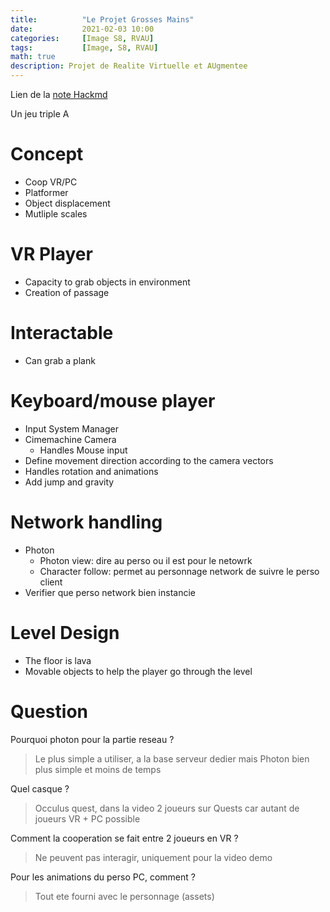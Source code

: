 ```yaml
---
title:          "Le Projet Grosses Mains"
date:           2021-02-03 10:00
categories:     [Image S8, RVAU]
tags:           [Image, S8, RVAU]
math: true
description: Projet de Realite Virtuelle et AUgmentee
---
```

Lien de la [note Hackmd](https://hackmd.io/@lemasymasa/ByzSVy_gd)

Un jeu triple A

# Concept
* Coop VR/PC
* Platformer
* Object displacement
* Mutliple scales

# VR Player
* Capacity to grab objects in environment
* Creation of passage

# Interactable
* Can grab a plank

# Keyboard/mouse player
* Input System Manager
* Cimemachine Camera
    * Handles Mouse input
* Define movement direction according to the camera vectors
* Handles rotation and animations
* Add jump and gravity

# Network handling
* Photon
    * Photon view: dire au perso ou il est pour le netowrk
    * Character follow: permet au personnage network de suivre le perso client
* Verifier que perso network bien instancie

# Level Design
* The floor is lava
* Movable objects to help the player go through the level

# Question
Pourquoi photon pour la partie reseau ?
> Le plus simple a utiliser, a la base serveur dedier mais Photon bien plus simple et moins de temps

Quel casque ?
> Occulus quest, dans la video 2 joueurs sur Quests car autant de joueurs VR + PC possible

Comment la cooperation se fait entre 2 joueurs en VR ?
> Ne peuvent pas interagir, uniquement pour la video demo

Pour les animations du perso PC, comment ?
> Tout ete fourni avec le personnage (assets)